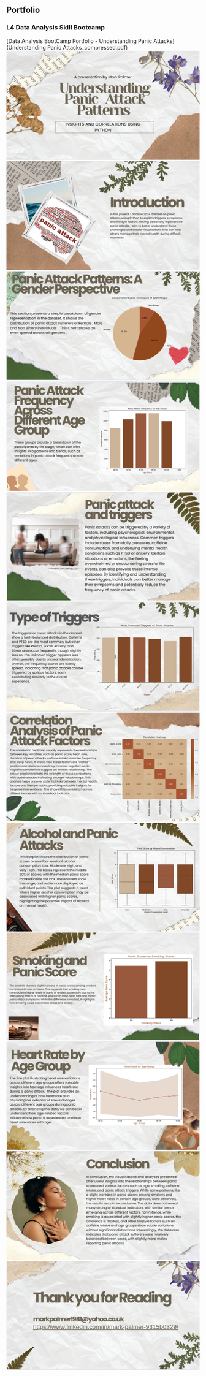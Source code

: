 ## Portfolio

### L4 Data Analysis Skill Bootcamp

[Data Analysis BootCamp Portfolio - Understanding Panic Attacks](Understanding Panic Attacks_compressed.pdf)
<img src="Portfolio 1.png"/>
<img src="Portfolio 2.png"/>
<img src="Portfolio 3.png"/>
<img src="Portfolio 4.png"/>
<img src="Portfolio 5.png"/>
<img src="Portfolio 6.png"/>
<img src="Portfolio 7.png"/>
<img src="Portfolio 8.png"/>
<img src="Portfolio 9.png"/>
<img src="Portfolio 10.png"/>
<img src="Portfolio 11.png"/>
<img src="Portfolio 12.png"/>

<!--
---
### L4 Data Analysis Skill Bootcamp

[Data Analysis BootCamp Portfolio](/Portfolio LauraB.pdf)
<img src="Bootcamp snip.jpg"/>
[Streaming Data - Individual Exploratory Data Analysis - Group Task](/Streaming Service Hackathon (1).ipynb)
[Streaming Data - Group Presentation](/Netflix presentation.pdf)

---
[SQL analysis of Covid Cases](/CovidCases PortfolioProject.sql)

---

<!--### Category Name 2

- [Project 1 Title](http://example.com/)
- [Project 2 Title](http://example.com/)
- [Project 3 Title](http://example.com/)
- [Project 4 Title](http://example.com/)
- [Project 5 Title](http://example.com/)

---

-->

<!--
---
<p style="font-size:11px">Page template forked from <a href="https://github.com/evanca/quick-portfolio">evanca</a></p>
<!-- Remove above link if you don't want to attibute -->

